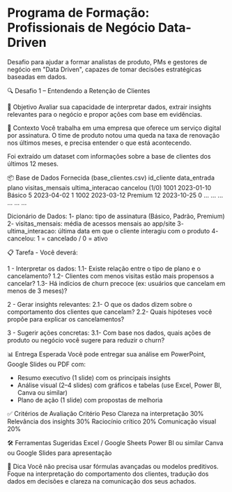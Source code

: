 # Programa de Formação: Profissionais de Negócio Data-Driven
Desafio para ajudar a formar analistas de produto, PMs e gestores de negócio em "Data Driven", capazes de tomar decisões estratégicas baseadas em dados.

🔍 Desafio 1 – Entendendo a Retenção de Clientes

🎯 Objetivo
Avaliar sua capacidade de interpretar dados, extrair insights relevantes para o negócio e propor ações com base em evidências.

🧩 Contexto
Você trabalha em uma empresa que oferece um serviço digital por assinatura. O time de produto notou uma queda na taxa de renovação nos últimos meses, e precisa entender o que está acontecendo.

Foi extraído um dataset com informações sobre a base de clientes dos últimos 12 meses.

📦 Base de Dados Fornecida (base_clientes.csv)
id_cliente	data_entrada	plano	visitas_mensais	ultima_interacao	cancelou (1/0)
1001	2023-01-10	Básico	5	2023-04-02	1
1002	2023-03-12	Premium	12	2023-10-25	0
...	...	...	...	...	...

Dicionário de Dados:
1- plano: tipo de assinatura (Básico, Padrão, Premium)
2- visitas_mensais: média de acessos mensais ao app/site
3- ultima_interacao: última data em que o cliente interagiu com o produto
4- cancelou: 1 = cancelado / 0 = ativo

📋 Tarefa - Você deverá:

1 - Interpretar os dados:
1.1- Existe relação entre o tipo de plano e o cancelamento?
1.2- Clientes com menos visitas estão mais propensos a cancelar?
1.3- Há indícios de churn precoce (ex: usuários que cancelam em menos de 3 meses)?

2 - Gerar insights relevantes:
2.1- O que os dados dizem sobre o comportamento dos clientes que cancelam?
2.2- Quais hipóteses você propõe para explicar os cancelamentos?

3 - Sugerir ações concretas:
3.1- Com base nos dados, quais ações de produto ou negócio você sugere para reduzir o churn?

📊 Entrega Esperada
Você pode entregar sua análise em PowerPoint, Google Slides ou PDF com:

- Resumo executivo (1 slide) com os principais insights
- Análise visual (2–4 slides) com gráficos e tabelas (use Excel, Power BI, Canva ou similar)
- Plano de ação (1 slide) com propostas de melhoria

✅ Critérios de Avaliação
Critério	Peso
Clareza na interpretação	30%
Relevância dos insights	30%
Raciocínio crítico	20%
Comunicação visual	20%

🛠️ Ferramentas Sugeridas
Excel / Google Sheets
Power BI ou similar
Canva ou Google Slides para apresentação

🧠 Dica
Você não precisa usar fórmulas avançadas ou modelos preditivos. Foque na interpretação do comportamento dos clientes, tradução dos dados em decisões e clareza na comunicação dos seus achados.
